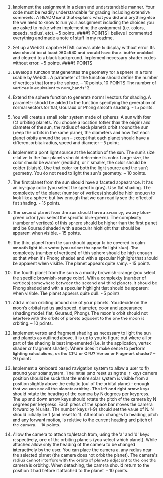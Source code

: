 1. Implement the assignment in a clean and understandable manner. Your code must be readily understandable for grading including extensive comments. A README.md that explains what you did and anything else the we need to know to run your assignment including the choices you are asked to make when implementing the assignment (i.e. colors, speeds, radius', etc). – 5 points.
####5 POINTS
I believe I commented everything and made a note of stuff in my readme.


2. Set up a WebGL capable HTML canvas able to display without error. Its size should be at least 960x540 and should have the z-buffer enabled and cleared to a black background. Implement necessary shader codes without error. – 5 points.
####5 POINTS


3. Develop a function that generates the geometry for a sphere in a form usable by WebGL. A parameter of the function should define the number of vertices that forms the sphere. – 10 points. 
10 POINTS
The number of vertices is equivalent to num_bands^2.



4. Extend the sphere function to generate normal vectors for shading. A parameter should be added to the function specifying the generation of normal vectors for flat, Gouraud or Phong smooth shading. – 15 points.



5. You will create a small solar system made of spheres. A sun with four (4) orbiting planets. You choose a location (other than the origin) and diameter of the sun, the radius of each planet’s orbit around the sun (keep the orbits in the same plane), the diameters and how fast each planet orbits around the sun – except that each planet should have a different orbital radius, speed and diameter – 5 points. 



6. Implement a point light source at the location of the sun. The sun’s size relative to the four planets should determine its color. Large size, the color should be warmer (reddish), or if smaller, the color should be colder (bluish). Use that color for both the light source and the sun’s geometry. You do not need to light the sun's geometry. – 10 points.



7. The first planet from the sun should have a faceted appearance. It has an icy-gray color (you select the specific gray). Use flat shading. The complexity of the planet (number of vertices) should be high enough to look like a sphere but low enough that we can readily see the effect of flat shading. - 15 points.



8. The second planet from the sun should have a swampy, watery blue-green color (you select the specific blue-green). The complexity (number of vertices) of this sphere should be higher than the first planet and be Gouraud shaded with a specular highlight that should be apparent when visible. - 15 points.



9. The third planet from the sun should appear to be covered in calm smooth light blue water (you select the specific light blue). The complexity (number of vertices) of this sphere should be high enough so that when it's Phong shaded and with a specular highlight that should be apparent when visible. The planet appears quite shiny. - 15 points



10. The fourth planet from the sun is a muddy brownish-orange (you select the specific brownish-orange color). With a complexity (number of vertices) somewhere between the second and third planets. It should be Phong shaded and with a specular highlight that should be apparent when visible. The planet appears quite dull. - 5 points



11. Add a moon orbiting around one of your planets. You decide on the moon’s orbital radius and speed, diameter, color and appearance (shading model: flat, Gouraud, Phong). The moon's orbit should not interfere with the orbits of planets adjacent to the one the moon is orbiting. – 10 points.



12. Implement vertex and fragment shading as necessary to light the sun and planets as outlined above. It is up to you to figure out where all or part of the shading is best implemented (i.e. in the application, vertex shader or fragment shader). Where does it make sense to perform lighting calculations, on the CPU or GPU? Vertex or Fragment shader? – 20 points



13. Implement a keyboard based navigation system to allow a user to fly around your solar system. The initial (and reset using the 'r' key) camera position should be such that the entire solar system is visible from a position slightly above the ecliptic (out of the orbital plane) - enough that we can see all the planets orbiting. The left and right arrow keys should rotate the heading of the camera by N degrees per keypress. The up and down arrow keys should rotate the pitch of the camera by N degrees per keypress. Each press of the space bar moves the camera forward by N units. The number keys (1-9) should set the value of N. N should initially be 1 (and reset to 1). All motion, changes to heading, pitch and any forward motion, is relative to the current heading and pitch of the camera. – 10 points.



14. Allow the camera to attach to/detach from, using the 'a' and 'd' keys respectively, one of the orbiting planets (you select which planet). While attached allow only the heading of the camera to be changed interactively by the user. You can place the camera at any radius near the selected planet (the camera does not orbit the planet). The camera's radius cannot interfere with the orbits of planets adjacent to the one the camera is orbiting. When detaching, the camera should return to the position it had before it attached to the planet. – 10 points. 



